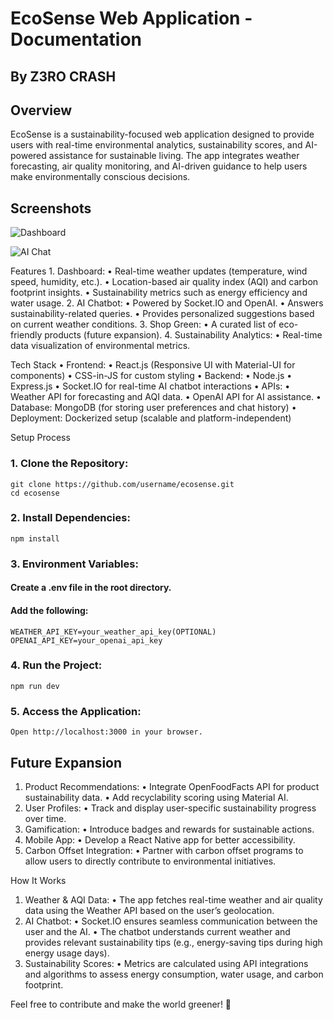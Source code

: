 # EcoSense Web Application - Documentation
## By Z3RO CRASH

## Overview
EcoSense is a sustainability-focused web application designed to provide users with real-time environmental analytics, sustainability scores, and AI-powered assistance for sustainable living. The app integrates weather forecasting, air quality monitoring, and AI-driven guidance to help users make environmentally conscious decisions.

## Screenshots
![Dashboard](https://i.imgur.com/RP1LxtK.png)

![AI Chat](https://i.imgur.com/kpYizgJ.png)

Features 1. Dashboard:
• Real-time weather updates (temperature, wind speed, humidity, etc.).
• Location-based air quality index (AQI) and carbon footprint insights.
• Sustainability metrics such as energy efficiency and water usage. 2. AI Chatbot:
• Powered by Socket.IO and OpenAI.
• Answers sustainability-related queries.
• Provides personalized suggestions based on current weather conditions. 3. Shop Green:
• A curated list of eco-friendly products (future expansion). 4. Sustainability Analytics:
• Real-time data visualization of environmental metrics.

Tech Stack
• Frontend:
• React.js (Responsive UI with Material-UI for components)
• CSS-in-JS for custom styling
• Backend:
• Node.js
• Express.js
• Socket.IO for real-time AI chatbot interactions
• APIs:
• Weather API for forecasting and AQI data.
• OpenAI API for AI assistance.
• Database: MongoDB (for storing user preferences and chat history)
• Deployment: Dockerized setup (scalable and platform-independent)

Setup Process 
### 1. Clone the Repository:

```console
git clone https://github.com/username/ecosense.git
cd ecosense
```

### 2. Install Dependencies:

```console
npm install
```

### 3. Environment Variables:
#### Create a .env file in the root directory.
#### Add the following:

```console
WEATHER_API_KEY=your_weather_api_key(OPTIONAL)
OPENAI_API_KEY=your_openai_api_key
```

### 4. Run the Project:

```console
npm run dev
```
### 5. Access the Application:
    Open http://localhost:3000 in your browser.

## Future Expansion 
1. Product Recommendations:
    • Integrate OpenFoodFacts API for product sustainability data.
    • Add recyclability scoring using Material AI.
2. User Profiles:
    • Track and display user-specific sustainability progress over time.
3. Gamification:
    • Introduce badges and rewards for sustainable actions.
4. Mobile App:
    • Develop a React Native app for better accessibility.
5. Carbon Offset Integration:
    • Partner with carbon offset programs to allow users to directly contribute to environmental initiatives.

How It Works 
1. Weather & AQI Data:
• The app fetches real-time weather and air quality data using the Weather API based on the user’s geolocation.
2. AI Chatbot:
• Socket.IO ensures seamless communication between the user and the AI.
• The chatbot understands current weather and provides relevant sustainability tips (e.g., energy-saving tips during high energy usage days).
3. Sustainability Scores:
• Metrics are calculated using API integrations and algorithms to assess energy consumption, water usage, and carbon footprint.


Feel free to contribute and make the world greener! 🌱
